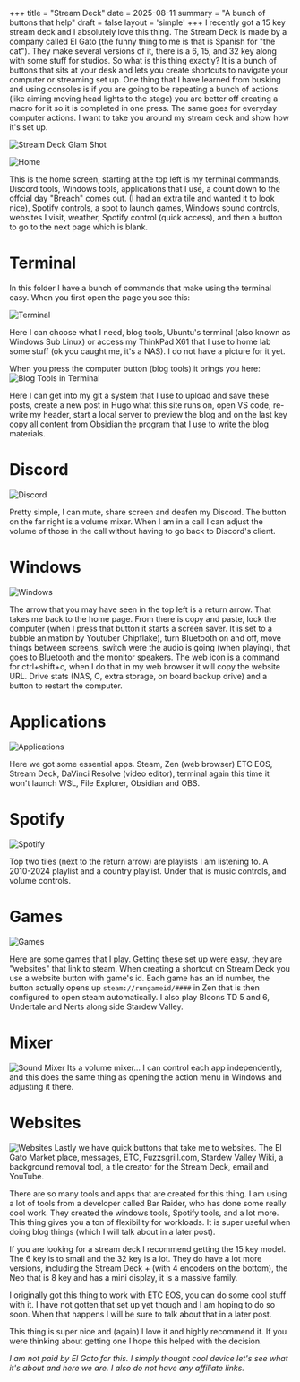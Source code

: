 +++
title = "Stream Deck"
date = 2025-08-11
summary = "A bunch of buttons that help"
draft = false
layout = 'simple'
+++
I recently got a 15 key stream deck and I absolutely love this thing. The Stream Deck is made by a company called El Gato (the funny thing to me is that is Spanish for "the cat"). They make several versions of it, there is a 6, 15, and 32 key along with some stuff for studios. So what is this thing exactly? It is a bunch of buttons that sits at your desk and lets you create shortcuts to navigate your computer or streaming set up. One thing that I have learned from busking and using consoles is if you are going to be repeating a bunch of actions (like aiming moving head lights to the stage) you are better off creating a macro for it so it is completed in one press. The same goes for everyday computer actions. I want to take you around my stream deck and show how it's set up. 

![Stream Deck Glam Shot](/images/stream_deck/stream_deck_glam.png)

![Home](/images/stream_deck/home_screen.png)

This is the home screen, starting at the top left is my terminal commands, Discord tools, Windows tools, applications that I use, a count down to the offcial day "Breach" comes out. (I had an extra tile and wanted it to look nice), Spotify controls, a spot to launch games, Windows sound controls, websites I visit, weather, Spotify control (quick access), and then a button to go to the next page which is blank.

# Terminal
In this folder I have a bunch of commands that make using the terminal easy. When you first open the page you see this: 

![Terminal](/images/stream_deck/terminal_home.png)

Here I can choose what I need, blog tools, Ubuntu's terminal (also known as Windows Sub Linux) or access my ThinkPad X61 that I use to home lab some stuff (ok you caught me, it's a NAS). I do not have a picture for it yet. 


When you press the computer button (blog tools) it brings you here:
![Blog Tools in Terminal](/images/stream_deck/terminal_blog_tools.png)

Here I can get into my git a system that I use to upload and save these posts, create a new post in Hugo what this site runs on, open VS code, re-write my header, start a local server to preview the blog and on the last key copy all content from Obsidian the program that I use to write the blog materials. 

# Discord

![Discord](/images/stream_deck/discord.png)

Pretty simple, I can mute, share screen and deafen my Discord. The button on the far right is a volume mixer. When I am in a call I can adjust the volume of those in the call without having to go back to Discord's client. 

# Windows
![Windows](/images/stream_deck/windows_tools.png)

The arrow that you may have seen in the top left is a return arrow. That takes me back to the home page. From there is copy and paste, lock the computer (when I press that button it starts a screen saver. It is set to a bubble animation by Youtuber Chipflake), turn Bluetooth on and off, move things between screens, switch were the audio is going (when playing), that goes to Bluetooth and the monitor speakers. The web icon is a command for ctrl+shift+c, when I do that in my web browser it will copy the website URL. Drive stats (NAS, C, extra storage, on board backup drive) and a button to restart the computer. 

# Applications
![Applications](/images/stream_deck/applications.png)

Here we got some essential apps. Steam, Zen (web browser) ETC EOS, Stream Deck, DaVinci Resolve (video editor), terminal again this time it won't launch WSL, File Explorer, Obsidian and OBS.

# Spotify
![Spotify](/images/stream_deck/spotify.png)

Top two tiles (next to the return arrow) are playlists I am listening to. A 2010-2024 playlist and a country playlist. Under that is music controls, and volume controls.

# Games

![Games](/images/stream_deck/games.png)

Here are some games that I play. Getting these set up were easy, they are "websites" that link to steam. When creating a shortcut on Stream Deck you use a website button with game's id. Each game has an id number, the button actually opens up `steam://rungameid/####` in Zen that is then configured to open steam automatically. I also play Bloons TD 5 and 6, Undertale and Nerts along side Stardew Valley.

# Mixer
![Sound Mixer](/images/stream_deck/sound_mixer_windows.png)
Its a volume mixer... I can control each app independently, and this does the same thing as opening the action menu in Windows and adjusting it there. 


# Websites
![Websites](/images/stream_deck/webpages.png)
Lastly we have quick buttons that take me to websites. The El Gato Market place, messages, ETC, Fuzzsgrill.com, Stardew Valley Wiki, a background removal tool, a tile creator for the Stream Deck, email and YouTube.


There are so many tools and apps that are created for  this thing. I am using a lot of tools from a developer called Bar Raider, who has done some really cool work. They created the windows tools, Spotify tools, and a lot more. This thing gives you a ton of flexibility for workloads. It is super useful when doing blog things (which I will talk about in a later post). 

If you are looking for a stream deck I recommend getting the 15 key model. The 6 key is to small and the 32 key is a lot. They do have a lot more versions, including the Stream Deck + (with 4 encoders on the bottom), the Neo that is 8 key and has a mini display, it is a massive family. 

I originally got this thing to work with ETC EOS, you can do some cool stuff with it. I have not gotten that set up yet though and I am hoping to do so soon. When that happens I will be sure to talk about that in a later post. 

This thing is super nice and (again) I love it and highly recommend it. If you were thinking about getting one I hope this helped with the decision. 





*I am not paid by El Gato for this. I simply thought cool device let's see what it's about and here we are. I also do not have any affiliate links.*